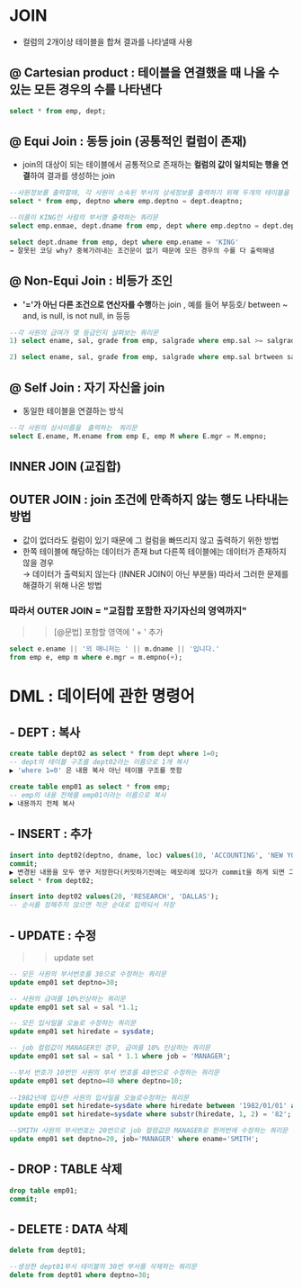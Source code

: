 # JOIN
- 컬럼의 2개이상 테이블을 합쳐 결과를 나타낼때 사용

## @ Cartesian product : 테이블을 연결했을 때 나올 수 있는 모든 경우의 수를 나타낸다 
```sql
select * from emp, dept;
```

## @ Equi Join : 동등 join (공통적인 컬럼이 존재)
- join의 대상이 되는 테이블에서 공통적으로 존재하는 **컬럼의 값이 일치되는 행을 연결**하여 결과를 생성하는 join
```sql
--사원정보를 출력할때, 각 사원이 소속된 부서의 상세정보를 출력하기 위해 두개의 테이블을 조인하는 쿼리문
select * from emp, deptno where emp.deptno = dept.deaptno;

--이름이 KING인 사람의 부서명 출력하는 쿼리문
select emp.enmae, dept.dname from emp, dept where emp.deptno = dept.deptno and emp.ename = 'KING';

select dept.dname from emp, dept where emp.ename = 'KING' 
→ 잘못된 코딩 why? 중복가려내는 조건문이 없기 때문에 모든 경우의 수를 다 출력해냄
```

## @ Non-Equi Join : 비등가 조인
- **'='가 아닌 다른 조건으로 연산자를 수행**하는 join , 예를 들어 부등호/ between ~ and, is null, is not null, in 등등 
```sql
--각 사원의 급여가 몇 등급인지 살펴보는 쿼리문
1) select ename, sal, grade from emp, salgrade where emp.sal >= salgrade.losal and emp.sal <= salgrade.j=hisal;

2) select ename, sal, grade from emp, salgrade where emp.sal brtween salgrade.losal and slagrade.hisal;
```

## @ Self Join : 자기 자신을 join 
- 동일한 테이블을 연결하는 방식
```sql
--각 사원의 상사이름을　출력하는　쿼리문　
select E.ename, M.ename from emp E, emp M where E.mgr = M.empno;
```

## INNER JOIN  (교집합)
## OUTER JOIN : join 조건에 만족하지 않는 행도 나타내는 방법
- 값이 없더라도 컬럼이 있기 때문에 그 컬럼을 빠뜨리지 않고 출력하기 위한 방법
- 한쪽 테이블에 해당하는 데이터가 존재 but 다른쪽 테이블에는 데이터가 존재하지 않을 경우 <br> 
→ 데이터가 출력되지 않는다 (INNER JOIN이 아닌 부분들) 따라서 그러한 문제를 해결하기 위해 나온 방법
### 따라서 **OUTER JOIN = "교집합 포함한 자기자신의 영역까지"**
>> [@문법] 포함할 영역에 ' + ' 추가
```sql 
select e.ename || '의 매니저는 ' || m.dname || '입니다.'
from emp e, emp m where e.mgr = m.empno(+);
```

# DML : 데이터에 관한 명령어 
## - DEPT : 복사 
```sql
create table dept02 as select * from dept where 1=0;
-- dept의 테이블 구조를 dept02라는 이름으로 1개 복사
▶ 'where 1=0' 은 내용 복사 아닌 테이블 구조를 뜻함
 
create table emp01 as select * from emp;
-- emp의 내용 전체를 emp01이라는 이름으로 복사
▶ 내용까지 전체 복사 
```


## - INSERT : 추가
```sql
insert into dept02(deptno, dname, loc) values(10, 'ACCOUNTING', 'NEW YORK');
commit;
▶ 변경된 내용을 모두 영구 저장한다(커밋하기전에는 메모리에 있다가 commit을 하게 되면 그때 파일로 저장한다)
select * from dept02;

insert into dept02 values(20, 'RESEARCH', 'DALLAS');
-- 순서를 정해주지 않으면 적은 순대로 입력되서 저장
```

## - UPDATE : 수정
>> update set 
```sql
-- 모든 사원의 부서번호를 30으로 수정하는 쿼리문
update emp01 set deptno=30;

-- 사원의 급여를 10%인상하는 쿼리문 
update emp01 set sal = sal *1.1;

-- 모든 입사일을 오늘로 수정하는 쿼리문
update emp01 set hiredate = sysdate;

-- job 컬럼값이 MANAGER인 경우, 급여를 10% 인상하는 쿼리문
update emp01 set sal = sal * 1.1 where job = 'MANAGER';

--부서 번호가 10번인 사원의 부서 번호를 40번으로 수정하는 쿼리문
update emp01 set deptno=40 where deptno=10;
 
--1982년에 입사한 사원의 입사일을 오늘로수정하는 쿼리문
update emp01 set hiredate=sysdate where hiredate between '1982/01/01' and '1982/12/31';
update emp01 set hiredate=sysdate where substr(hiredate, 1, 2) = '82';

--SMITH 사원의 부서번호는 20번으로 job 컬럼값은 MANAGER로 한꺼번에 수정하는 쿼리문
update emp01 set deptno=20, job='MANAGER' where ename='SMITH';
```

## - DROP : TABLE 삭제
```sql
drop table emp01;
commit;
```

## - DELETE : DATA 삭제
```sql
delete from dept01;

--생성한 dept01부서 테이블의 30번 부서를 삭제하는 쿼리문
delete from dept01 where deptno=30;
```
